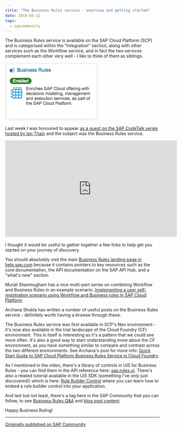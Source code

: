 ```yaml
---
title: "The Business Rules service - overview and getting started"
date: 2018-05-22
tags:
  - sapcommunity
---
```

The Business Rules service is available on the SAP Cloud Platform (SCP)
and is categorised within the "Integration" section, along with other
services such as the Workflow service, and in fact the two services
complement each other very well - I like to think of them as siblings.

![](/images/2018/05/Screen-Shot-2018-05-22-at-11.23.37.png)

Last week I was honoured to appear [as a guest on the SAP CodeTalk series
hosted by Ian Thain](https://www.youtube.com/watch?v=3pLz7xCXPHM) and the subject was the Business Rules service.

<iframe width="560" height="315" src="https://www.youtube.com/embed/3pLz7xCXPHM?si=p9yfXi5sEWpOmlzs" title="YouTube video player" frameborder="0" allow="accelerometer; autoplay; clipboard-write; encrypted-media; gyroscope; picture-in-picture; web-share" referrerpolicy="strict-origin-when-cross-origin" allowfullscreen></iframe>

I thought it would be useful to gather together a few links to help get
you started on your journey of discovery.

You should absolutely visit the main [Business Rules landing page in
help.sap.com](https://help.sap.com/viewer/p/BUSINESS_RULES) because it
contains pointers to key resources such as the core documentation, the
API documentation on the SAP API Hub, and a "what's new" section.

Murali Shanmugham has a nice multi-part series on combining
Workflow and Business Rules in an example scenario: [Implementing a user
self-registration scenario using Workflow and Business rules in SAP
Cloud
Platform](https://blogs.sap.com/2017/07/31/implementing-a-user-self-registration-scenario-using-workflow-and-business-rules-in-sap-cloud-platform-part-1/)

Archana Shukla has written a number of useful posts on the Business
Rules service - definitely worth having a browse through these.

The Business Rules service was first available in SCP's Neo
environment - it's now also available in the trial landscape of the
Cloud Foundry (CF) environment. This in itself is interesting as it's a
pattern that we could see more often. It's also a good way to start
understanding more about the CF environment, as you have something
similar to compare and contrast across the two different environments.
See Archana's post for more info: [Quick Start Guide to SAP Cloud
Platform Business Rules Service in Cloud
Foundry](https://blogs.sap.com/2018/03/29/quick-start-guide-to-sap-business-rules-service-in-cloud-foundry/).

As I mentioned in the video, there's a library of controls in UI5 for
Business Rules - you can find them in the API reference here:
[sap.rules.ui](https://sapui5.hana.ondemand.com/#/api/sap.rules.ui).
There's also a related tutorial available in the UI5 SDK (something
I've only just discovered!) which is here: [Rule Builder
Control](https://sapui5.hana.ondemand.com/#/topic/67fcb301d0504fd4a24915edf4058c51) where
you can learn how to embed a rule builder control into your
application.

And last but not least, there's a tag here in the SAP Community that
you can follow, to see [Business Rules
Q&A](https://answers.sap.com/tags/73554900100800000842) and [blog post
content](https://blogs.sap.com/tags/73554900100800000842/).

Happy Business Ruling!

---

[Originally published on SAP Community](https://community.sap.com/t5/technology-blogs-by-sap/the-business-rules-service-overview-and-getting-started/ba-p/13375713)
